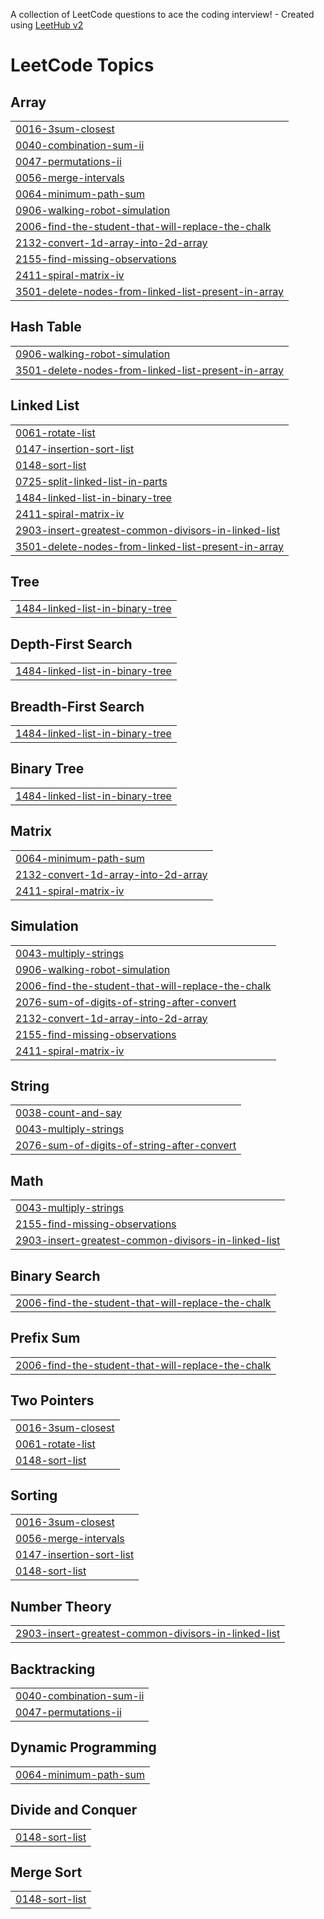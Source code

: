 A collection of LeetCode questions to ace the coding interview! - Created using [LeetHub v2](https://github.com/arunbhardwaj/LeetHub-2.0)
<!---LeetCode Topics Start-->
# LeetCode Topics
## Array
|  |
| ------- |
| [0016-3sum-closest](https://github.com/Skarn7124/Coding_question_practise/tree/master/0016-3sum-closest) |
| [0040-combination-sum-ii](https://github.com/Skarn7124/Coding_question_practise/tree/master/0040-combination-sum-ii) |
| [0047-permutations-ii](https://github.com/Skarn7124/Coding_question_practise/tree/master/0047-permutations-ii) |
| [0056-merge-intervals](https://github.com/Skarn7124/Coding_question_practise/tree/master/0056-merge-intervals) |
| [0064-minimum-path-sum](https://github.com/Skarn7124/Coding_question_practise/tree/master/0064-minimum-path-sum) |
| [0906-walking-robot-simulation](https://github.com/Skarn7124/Coding_question_practise/tree/master/0906-walking-robot-simulation) |
| [2006-find-the-student-that-will-replace-the-chalk](https://github.com/Skarn7124/Coding_question_practise/tree/master/2006-find-the-student-that-will-replace-the-chalk) |
| [2132-convert-1d-array-into-2d-array](https://github.com/Skarn7124/Coding_question_practise/tree/master/2132-convert-1d-array-into-2d-array) |
| [2155-find-missing-observations](https://github.com/Skarn7124/Coding_question_practise/tree/master/2155-find-missing-observations) |
| [2411-spiral-matrix-iv](https://github.com/Skarn7124/Coding_question_practise/tree/master/2411-spiral-matrix-iv) |
| [3501-delete-nodes-from-linked-list-present-in-array](https://github.com/Skarn7124/Coding_question_practise/tree/master/3501-delete-nodes-from-linked-list-present-in-array) |
## Hash Table
|  |
| ------- |
| [0906-walking-robot-simulation](https://github.com/Skarn7124/Coding_question_practise/tree/master/0906-walking-robot-simulation) |
| [3501-delete-nodes-from-linked-list-present-in-array](https://github.com/Skarn7124/Coding_question_practise/tree/master/3501-delete-nodes-from-linked-list-present-in-array) |
## Linked List
|  |
| ------- |
| [0061-rotate-list](https://github.com/Skarn7124/Coding_question_practise/tree/master/0061-rotate-list) |
| [0147-insertion-sort-list](https://github.com/Skarn7124/Coding_question_practise/tree/master/0147-insertion-sort-list) |
| [0148-sort-list](https://github.com/Skarn7124/Coding_question_practise/tree/master/0148-sort-list) |
| [0725-split-linked-list-in-parts](https://github.com/Skarn7124/Coding_question_practise/tree/master/0725-split-linked-list-in-parts) |
| [1484-linked-list-in-binary-tree](https://github.com/Skarn7124/Coding_question_practise/tree/master/1484-linked-list-in-binary-tree) |
| [2411-spiral-matrix-iv](https://github.com/Skarn7124/Coding_question_practise/tree/master/2411-spiral-matrix-iv) |
| [2903-insert-greatest-common-divisors-in-linked-list](https://github.com/Skarn7124/Coding_question_practise/tree/master/2903-insert-greatest-common-divisors-in-linked-list) |
| [3501-delete-nodes-from-linked-list-present-in-array](https://github.com/Skarn7124/Coding_question_practise/tree/master/3501-delete-nodes-from-linked-list-present-in-array) |
## Tree
|  |
| ------- |
| [1484-linked-list-in-binary-tree](https://github.com/Skarn7124/Coding_question_practise/tree/master/1484-linked-list-in-binary-tree) |
## Depth-First Search
|  |
| ------- |
| [1484-linked-list-in-binary-tree](https://github.com/Skarn7124/Coding_question_practise/tree/master/1484-linked-list-in-binary-tree) |
## Breadth-First Search
|  |
| ------- |
| [1484-linked-list-in-binary-tree](https://github.com/Skarn7124/Coding_question_practise/tree/master/1484-linked-list-in-binary-tree) |
## Binary Tree
|  |
| ------- |
| [1484-linked-list-in-binary-tree](https://github.com/Skarn7124/Coding_question_practise/tree/master/1484-linked-list-in-binary-tree) |
## Matrix
|  |
| ------- |
| [0064-minimum-path-sum](https://github.com/Skarn7124/Coding_question_practise/tree/master/0064-minimum-path-sum) |
| [2132-convert-1d-array-into-2d-array](https://github.com/Skarn7124/Coding_question_practise/tree/master/2132-convert-1d-array-into-2d-array) |
| [2411-spiral-matrix-iv](https://github.com/Skarn7124/Coding_question_practise/tree/master/2411-spiral-matrix-iv) |
## Simulation
|  |
| ------- |
| [0043-multiply-strings](https://github.com/Skarn7124/Coding_question_practise/tree/master/0043-multiply-strings) |
| [0906-walking-robot-simulation](https://github.com/Skarn7124/Coding_question_practise/tree/master/0906-walking-robot-simulation) |
| [2006-find-the-student-that-will-replace-the-chalk](https://github.com/Skarn7124/Coding_question_practise/tree/master/2006-find-the-student-that-will-replace-the-chalk) |
| [2076-sum-of-digits-of-string-after-convert](https://github.com/Skarn7124/Coding_question_practise/tree/master/2076-sum-of-digits-of-string-after-convert) |
| [2132-convert-1d-array-into-2d-array](https://github.com/Skarn7124/Coding_question_practise/tree/master/2132-convert-1d-array-into-2d-array) |
| [2155-find-missing-observations](https://github.com/Skarn7124/Coding_question_practise/tree/master/2155-find-missing-observations) |
| [2411-spiral-matrix-iv](https://github.com/Skarn7124/Coding_question_practise/tree/master/2411-spiral-matrix-iv) |
## String
|  |
| ------- |
| [0038-count-and-say](https://github.com/Skarn7124/Coding_question_practise/tree/master/0038-count-and-say) |
| [0043-multiply-strings](https://github.com/Skarn7124/Coding_question_practise/tree/master/0043-multiply-strings) |
| [2076-sum-of-digits-of-string-after-convert](https://github.com/Skarn7124/Coding_question_practise/tree/master/2076-sum-of-digits-of-string-after-convert) |
## Math
|  |
| ------- |
| [0043-multiply-strings](https://github.com/Skarn7124/Coding_question_practise/tree/master/0043-multiply-strings) |
| [2155-find-missing-observations](https://github.com/Skarn7124/Coding_question_practise/tree/master/2155-find-missing-observations) |
| [2903-insert-greatest-common-divisors-in-linked-list](https://github.com/Skarn7124/Coding_question_practise/tree/master/2903-insert-greatest-common-divisors-in-linked-list) |
## Binary Search
|  |
| ------- |
| [2006-find-the-student-that-will-replace-the-chalk](https://github.com/Skarn7124/Coding_question_practise/tree/master/2006-find-the-student-that-will-replace-the-chalk) |
## Prefix Sum
|  |
| ------- |
| [2006-find-the-student-that-will-replace-the-chalk](https://github.com/Skarn7124/Coding_question_practise/tree/master/2006-find-the-student-that-will-replace-the-chalk) |
## Two Pointers
|  |
| ------- |
| [0016-3sum-closest](https://github.com/Skarn7124/Coding_question_practise/tree/master/0016-3sum-closest) |
| [0061-rotate-list](https://github.com/Skarn7124/Coding_question_practise/tree/master/0061-rotate-list) |
| [0148-sort-list](https://github.com/Skarn7124/Coding_question_practise/tree/master/0148-sort-list) |
## Sorting
|  |
| ------- |
| [0016-3sum-closest](https://github.com/Skarn7124/Coding_question_practise/tree/master/0016-3sum-closest) |
| [0056-merge-intervals](https://github.com/Skarn7124/Coding_question_practise/tree/master/0056-merge-intervals) |
| [0147-insertion-sort-list](https://github.com/Skarn7124/Coding_question_practise/tree/master/0147-insertion-sort-list) |
| [0148-sort-list](https://github.com/Skarn7124/Coding_question_practise/tree/master/0148-sort-list) |
## Number Theory
|  |
| ------- |
| [2903-insert-greatest-common-divisors-in-linked-list](https://github.com/Skarn7124/Coding_question_practise/tree/master/2903-insert-greatest-common-divisors-in-linked-list) |
## Backtracking
|  |
| ------- |
| [0040-combination-sum-ii](https://github.com/Skarn7124/Coding_question_practise/tree/master/0040-combination-sum-ii) |
| [0047-permutations-ii](https://github.com/Skarn7124/Coding_question_practise/tree/master/0047-permutations-ii) |
## Dynamic Programming
|  |
| ------- |
| [0064-minimum-path-sum](https://github.com/Skarn7124/Coding_question_practise/tree/master/0064-minimum-path-sum) |
## Divide and Conquer
|  |
| ------- |
| [0148-sort-list](https://github.com/Skarn7124/Coding_question_practise/tree/master/0148-sort-list) |
## Merge Sort
|  |
| ------- |
| [0148-sort-list](https://github.com/Skarn7124/Coding_question_practise/tree/master/0148-sort-list) |
<!---LeetCode Topics End-->